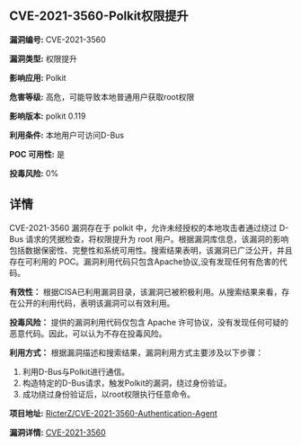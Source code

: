 ## CVE-2021-3560-Polkit权限提升

**漏洞编号:** CVE-2021-3560

**漏洞类型:** 权限提升

**影响应用:** Polkit

**危害等级:** 高危，可能导致本地普通用户获取root权限

**影响版本:** polkit 0.119

**利用条件:** 本地用户可访问D-Bus

**POC 可用性:** 是

**投毒风险:** 0%

## 详情

CVE-2021-3560 漏洞存在于 polkit 中，允许未经授权的本地攻击者通过绕过 D-Bus 请求的凭据检查，将权限提升为 root 用户。根据漏洞库信息，该漏洞的影响包括数据保密性、完整性和系统可用性。搜索结果表明，该漏洞已广泛公开，并且存在可利用的 POC。漏洞利用代码只包含Apache协议,没有发现任何有危害的代码。

**有效性：**
根据CISA已利用漏洞目录，该漏洞已被积极利用。从搜索结果来看，存在公开的利用代码，表明该漏洞可以有效利用。

**投毒风险：**
提供的漏洞利用代码仅包含 Apache 许可协议，没有发现任何可疑的恶意代码。因此，可以认为不存在投毒风险。

**利用方式：**
根据漏洞描述和搜索结果，漏洞利用方式主要涉及以下步骤：
1.  利用D-Bus与Polkit进行通信。
2.  构造特定的D-Bus请求，触发Polkit的漏洞，绕过身份验证。
3.  成功绕过身份验证后，以root权限执行任意命令。

**项目地址:** [RicterZ/CVE-2021-3560-Authentication-Agent](https://github.com/RicterZ/CVE-2021-3560-Authentication-Agent)

**漏洞详情:** [CVE-2021-3560](https://nvd.nist.gov/vuln/detail/CVE-2021-3560)